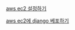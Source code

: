 [aws ec2 설정하기](https://nachwon.github.io/django-deploy-1-aws/)

[aws ec2에 django 베포하기](https://medium.com/saarthi-ai/ec2apachedjango-838e3f6014ab)
